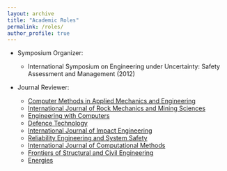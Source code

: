 ```yaml
---
layout: archive
title: "Academic Roles"
permalink: /roles/
author_profile: true
---
```


- Symposium Organizer:

  - International Symposium on Engineering under Uncertainty: Safety Assessment and Management (2012)

- Journal Reviewer:

  - [Computer Methods in Applied Mechanics and Engineering](https://www.journals.elsevier.com/computer-methods-in-applied-mechanics-and-engineering)
  - [International Journal of Rock Mechanics and Mining Sciences](https://www.journals.elsevier.com/international-journal-of-rock-mechanics-and-mining-sciences)
  - [Engineering with Computers](https://www.springer.com/journal/366)
  - [Defence Technology](https://www.sciencedirect.com/journal/defence-technology)
  - [International Journal of Impact Engineering](https://www.journals.elsevier.com/international-journal-of-impact-engineering)
  - [Reliability Engineering and System Safety](https://www.journals.elsevier.com/reliability-engineering-and-system-safety)
  - [International Journal of Computational Methods](https://www.worldscientific.com/worldscinet/ijcm)
  - [Frontiers of Structural and Civil Engineering](https://www.springer.com/journal/11709)
  - [Energies](https://www.mdpi.com/journal/energies)

